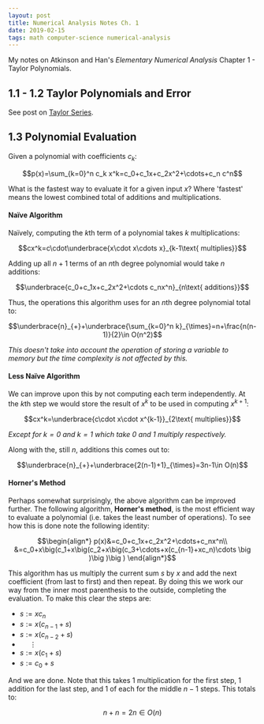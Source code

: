 ```yaml
---
layout: post
title: Numerical Analysis Notes Ch. 1
date: 2019-02-15
tags: math computer-science numerical-analysis
---
```

My notes on Atkinson and Han's *Elementary Numerical Analysis* Chapter 1 - Taylor Polynomials.

## 1.1 - 1.2 Taylor Polynomials and Error
See post on [Taylor Series](/taylor-series).

## 1.3 Polynomial Evaluation
Given a polynomial with coefficients $c_k$:

$$p(x)=\sum_{k=0}^n c_k x^k=c_0+c_1x+c_2x^2+\cdots+c_n c^n$$

What is the fastest way to evaluate it for a given input $x$? Where 'fastest' means the lowest combined total of additions and multiplications.

#### Naïve Algorithm
Naïvely, computing the $k$th term of a polynomial takes $k$ multiplications:

$$cx^k=c\cdot\underbrace{x\cdot x\cdots x}_{k-1\text{ multiplies}}$$

Adding up all $n+1$ terms of an $n$th degree polynomial would take $n$ additions:

$$\underbrace{c_0+c_1x+c_2x^2+\cdots c_nx^n}_{n\text{ additions}}$$

Thus, the operations this algorithm uses for an $n$th degree polynomial total to:

$$\underbrace{n}_{+}+\underbrace{\sum_{k=0}^n k}_{\times}=n+\frac{n(n-1)}{2}\in O(n^2)$$

*This doesn't take into account the operation of storing a variable to memory but the time complexity is not affected by this.*

#### Less Naïve Algorithm
We can improve upon this by not computing each term independently. At the $k$th step we would store the result of $x^k$ to be used in computing $x^{k+1}$:

$$cx^k=\underbrace{c\cdot x\cdot x^{k-1}}_{2\text{ multiplies}}$$

*Except for $k=0$ and $k=1$ which take $0$ and $1$ multiply respectively.*

Along with the, still $n$, additions this comes out to:

$$\underbrace{n}_{+}+\underbrace{2(n-1)+1}_{\times}=3n-1\in O(n)$$

#### Horner's Method
Perhaps somewhat surprisingly, the above algorithm can be improved further. The following algorithm, **Horner's method**, is the most efficient way to evaluate a polynomial (i.e. takes the least number of operations). To see how this is done note the following identity:

$$\begin{align*}
  p(x)&=c_0+c_1x+c_2x^2+\cdots+c_nx^n\\
  &=c_0+x\big(c_1+x\big(c_2+x\big(c_3+\cdots+x(c_{n-1}+xc_n)\cdots \big )\big )\big )
\end{align*}$$

This algorithm has us multiply the current sum $s$ by $x$ and add the next coefficient (from last to first) and then repeat. By doing this we work our way from the inner most parenthesis to the outside, completing the evaluation. To make this clear the steps are:

- $s:=xc_n$
- $s:=x(c_{n-1}+s)$
- $s:=x(c_{n-2}+s)$
- $\ \ \ \ \ \vdots$
- $s:=x(c_1+s)$
- $s:=c_0+s$

And we are done. Note that this takes 1 multiplication for the first step, 1 addition for the last step, and 1 of each for the middle $n-1$ steps. This totals to:

$$n+n=2n\in O(n)$$
